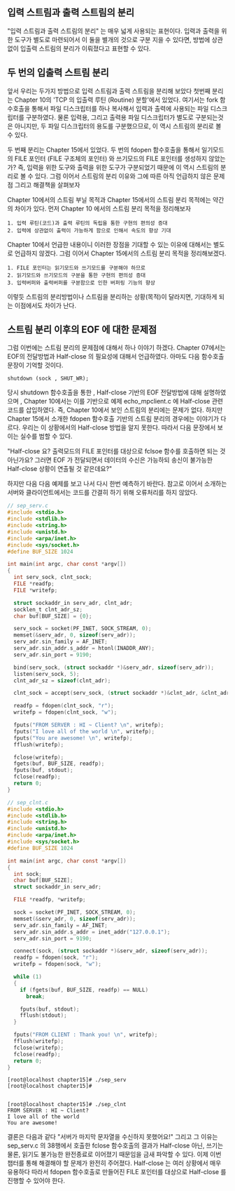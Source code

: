 ## 입력 스트림과 출력 스트림의 분리

"입력 스트림과 출력 스트림의 분리" 는 매우 넓게 사용되는 표현이다. 입력과 출력을 위한 도구가 별도로 마련되어서 이 둘을 별개의 것으로 구분 지을 수 있다면, 방법에 상관없이 입출력 스트림의 분리가 이뤄졌다고 표현할 수 있다.

## 두 번의 입출력 스트림 분리

앞서 우리는 두가지 방법으로 입력 스트림과 출력 스트림을 분리해 보았다 첫번째 분리는 Chapter 10의 'TCP 의 입출력 루틴 (Routine) 분할'에서 있었다. 여기서는 fork 함수호출을 통해서 파일 디스크립터를 하나 복사해서 입력과 출력에 사용되는 파일 디스크립터를 구분하였다. 물론 입력용, 그리고 출력용 파일 디스크립터가 별도로 구분되는것은 아니지만, 두 파일 디스크립터의 용도를 구분했으므로, 이 역시 스트림의 분리로 볼 수 있다.

두 번째 분리는 Chapter 15에서 있었다. 두 번의 fdopen 함수호출을 통해서 일기모드의 FILE 포인터 (FILE 구조체의 포인터) 와 쓰기모드의 FILE 포인터를 생성하지 않았는가? 즉, 입력을 위한 도구와 출력을 위한 도구가 구분되었기 때문에 이 역시 스트림의 분리로 볼 수 있다. 그럼 이어서 스트림의 분리 이유와 그에 따른 아직 언급하지 않은 문제점 그리고 해결책을 살펴보자

Chapter 10에서의 스트림 부닐 목적과 Chapter 15에서의 스트림 분리 목적에는 약간의 차이가 있다. 먼저 Chapter 10 에서의 스트림 분리 목적을 정리해보자

```
1. 입력 루틴(코드)과 출력 루틴의 독립을 통한 구현의 편의성 증대
2. 입력에 상관없이 출력이 가능하게 함으로 인해서 속도의 향상 기대
```

Chapter 10에서 언급한 내용이니 이러한 장점을 기대할 수 있는 이유에 대해서는 별도로 언급하지 않겠다. 그럼 이어서 Chapter 15에서의 스트림 분리 목적을 정리해보겠다.

```
1. FILE 포인터는 읽기모드와 쓰기모드를 구분해야 하므로
2. 읽기모드와 쓰기모드의 구분을 통한 구현의 편의성 증대
3. 입력버퍼와 출력버퍼를 구분함으로 인한 버퍼링 기능의 향상
```

이렇듯 스트림의 분리방법이나 스트림을 분리하는 상황(목적)이 달라지면, 기대하게 되는 이점에서도 차이가 난다.

## 스트림 분리 이후의 EOF 에 대한 문제점

그럼 이번에는 스트림 분리의 문제점에 대해서 하나 이야기 하겠다. Chapter 07에서는 EOF의 전달방법과 Half-close 의 필요성에 대해서 언급하였다. 아마도 다음 함수호출 문장이 기억할 것이다.

```
shutdown (sock , SHUT_WR);
```

당시 shutdown 함수호출을 통한 , Half-close 기반의 EOF 전달방법에 대해 설명하였으며 , Chapter 10에서는 이를 기반으로 예제 echo_mpclient.c 에 Half-close 관련 코드를 삽입하였다.
즉, Chapter 10에서 보인 스트림의 분리에는 문제가 없다. 하지만 Chapter 15에서 소개한 fdopen 함수호출 기반의 스트림 분리의 경우에는 이야기가 다르다. 우리는 이 상황에서의 Half-close 방법을 알지 못한다. 따라서 다음 문장에서 보이는 실수를 범할 수 있다.

"Half-close 요? 출력모드의 FILE 포인터를 대상으로 fclsoe 함수를 호출하면 되는 것 아닌가요? 그러면 EOF 가 전달되면서 데이터의 수신은 가능하되 송신이 불가능한 Half-close 상황이 연출될 것 같은데요?"

하지만 다음 다음 예제를 보고 나서 다시 한번 예측하기 바란다. 참고로 이어서 소개하는 서버와 클라이언트에서는 코드를 간결히 하기 위해 오류처리를 하지 않았다.

```c
// sep_serv.c
#include <stdio.h>
#include <stdlib.h>
#include <string.h>
#include <unistd.h>
#include <arpa/inet.h>
#include <sys/socket.h>
#define BUF_SIZE 1024

int main(int argc, char const *argv[])
{
  int serv_sock, clnt_sock;
  FILE *readfp;
  FILE *writefp;

  struct sockaddr_in serv_adr, clnt_adr;
  socklen_t clnt_adr_sz;
  char buf[BUF_SIZE] = {0};

  serv_sock = socket(PF_INET, SOCK_STREAM, 0);
  memset(&serv_adr, 0, sizeof(serv_adr));
  serv_adr.sin_family = AF_INET;
  serv_adr.sin_addr.s_addr = htonl(INADDR_ANY);
  serv_adr.sin_port = 9190;

  bind(serv_sock, (struct sockaddr *)&serv_adr, sizeof(serv_adr));
  listen(serv_sock, 5);
  clnt_adr_sz = sizeof(clnt_adr);

  clnt_sock = accept(serv_sock, (struct sockaddr *)&clnt_adr, &clnt_adr_sz);

  readfp = fdopen(clnt_sock, "r");
  writefp = fdopen(clnt_sock, "w");

  fputs("FROM SERVER : HI ~ Client? \n", writefp);
  fputs("I love all of the world \n", writefp);
  fputs("You are awesome! \n", writefp);
  fflush(writefp);

  fclose(writefp);
  fgets(buf, BUF_SIZE, readfp);
  fputs(buf, stdout);
  fclose(readfp);
  return 0;
}
```

```c
// sep_clnt.c
#include <stdio.h>
#include <stdlib.h>
#include <string.h>
#include <unistd.h>
#include <arpa/inet.h>
#include <sys/socket.h>
#define BUF_SIZE 1024

int main(int argc, char const *argv[])
{
  int sock;
  char buf[BUF_SIZE];
  struct sockaddr_in serv_adr;

  FILE *readfp, *writefp;

  sock = socket(PF_INET, SOCK_STREAM, 0);
  memset(&serv_adr, 0, sizeof(serv_adr));
  serv_adr.sin_family = AF_INET;
  serv_adr.sin_addr.s_addr = inet_addr("127.0.0.1");
  serv_adr.sin_port = 9190;

  connect(sock, (struct sockaddr *)&serv_adr, sizeof(serv_adr));
  readfp = fdopen(sock, "r");
  writefp = fdopen(sock, "w");

  while (1)
  {
    if (fgets(buf, BUF_SIZE, readfp) == NULL)
      break;

    fputs(buf, stdout);
    fflush(stdout);
  }

  fputs("FROM CLIENT : Thank you! \n", writefp);
  fflush(writefp);
  fclose(writefp);
  fclose(readfp);
  return 0;
}
```

```
[root@localhost chapter15]# ./sep_serv
[root@localhost chapter15]#


[root@localhost chapter15]# ./sep_clnt
FROM SERVER : HI ~ Client?
I love all of the world
You are awesome!
```

결론은 다음과 같다 "서버가 마지막 문자열을 수신하지 못했어요!"
그리고 그 이유는 sep_serv.c 의 38행에서 호출한 fclose 함수호출의 결과가 Half-close 아닌, 쓰기는 물론, 읽기도 불가능한 완전종료로 이어졌기 때문임을 금새 파악할 수 있다. 이제 이번 챕터를 통해 해결해야 할 문제가 완전히 주어졌다. Half-close 는 여러 상황에서 매우 유용하다 따라서 fdopen 함수호출로 만들어진 FILE 포인터를 대상으로 Half-close 를 진행할 수 있어야 한다.
